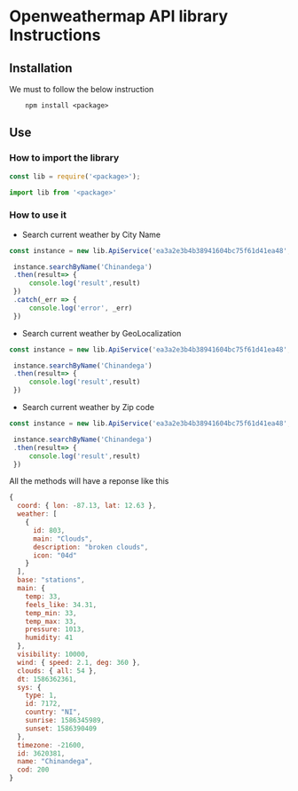 # Openweathermap API library Instructions

## Installation

We must to follow the below instruction
```shell script
    npm install <package>
```

## Use

### How to import the library
```js
const lib = require('<package>');
```
```typescript
import lib from '<package>'
```

### How to use it

* Search current weather by City Name
```js
const instance = new lib.ApiService('ea3a2e3b4b38941604bc75f61d41ea48', 'en','m')

 instance.searchByName('Chinandega')
 .then(result=> {
     console.log('result',result)
 })
 .catch(_err => {
     console.log('error', _err)
 })
```
* Search current weather by GeoLocalization
```js
const instance = new lib.ApiService('ea3a2e3b4b38941604bc75f61d41ea48', 'en','m')

 instance.searchByName('Chinandega')
 .then(result=> {
     console.log('result',result)
 })
```

* Search current weather by Zip code
```js
const instance = new lib.ApiService('ea3a2e3b4b38941604bc75f61d41ea48', 'en','m')

 instance.searchByName('Chinandega')
 .then(result=> {
     console.log('result',result)
 })
```

All the methods will have a reponse like this
```javascript
{
  coord: { lon: -87.13, lat: 12.63 },
  weather: [
    {
      id: 803,
      main: "Clouds",
      description: "broken clouds",
      icon: "04d"
    }
  ],
  base: "stations",
  main: {
    temp: 33,
    feels_like: 34.31,
    temp_min: 33,
    temp_max: 33,
    pressure: 1013,
    humidity: 41
  },
  visibility: 10000,
  wind: { speed: 2.1, deg: 360 },
  clouds: { all: 54 },
  dt: 1586362361,
  sys: {
    type: 1,
    id: 7172,
    country: "NI",
    sunrise: 1586345989,
    sunset: 1586390409
  },
  timezone: -21600,
  id: 3620381,
  name: "Chinandega",
  cod: 200
}
```

